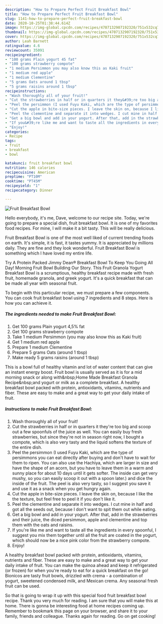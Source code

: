 ```yaml
---
description: "How to Prepare Perfect Fruit Breakfast Bowl"
title: "How to Prepare Perfect Fruit Breakfast Bowl"
slug: 1141-how-to-prepare-perfect-fruit-breakfast-bowl
date: 2020-10-25T01:38:44.614Z
image: https://img-global.cpcdn.com/recipes/4707132907192320/751x532cq70/fruit-breakfast-bowl-recipe-main-photo.jpg
thumbnail: https://img-global.cpcdn.com/recipes/4707132907192320/751x532cq70/fruit-breakfast-bowl-recipe-main-photo.jpg
cover: https://img-global.cpcdn.com/recipes/4707132907192320/751x532cq70/fruit-breakfast-bowl-recipe-main-photo.jpg
author: Leah Barnett
ratingvalue: 4.6
reviewcount: 35091
recipeingredient:
- "100 grams Plain yogurt 45 fat"
- "100 grams strawberry compote"
- "1 medium Persimmon you may also know this as Kaki fruit"
- "1 medium red apple"
- "1 medium Clementine"
- "5 grams Oats around 1 tbsp"
- "5 grams raisins around 1 tbsp"
recipeinstructions:
- "Wash thoroughly all of your fruit!"
- "Cut the strawberries in half or in quarters it they&#39;re too big and scoop out a few spoonfuls of the juice as well. You can easily buy fresh strawberries, but since they&#39;re not in season right now, I bought a compote, which is also very tasty and the liquid softens the texture of the entire dish."
- "Peel the persimmon (I used Fuyu Kaki, which are the type of persimmons you can eat directly after buying and don&#39;t have to wait for them to ripen. You can also use the Hachiya, which are larger in size and have the shape of an acorn, but you have to leave them in a warm and sunny place for about 10 days until it gets softer. The inside can get very mushy, so you can easily scoop it out with a spoon later.) and dice the inside of the fruit. The peel is also very tasty, so I suggest you save it and use it as a snack when you get hungry again."
- "Cut the apple in bite-size pieces. I leave the skin on, because I like the the texture, but feel free to peel it if you don&#39;t like it."
- "Peel the clementine and separate it into wedges. I cut mine in half and got all the seeds out, because I don&#39;t want to spit them out while eating."
- "Get a big bowl and add in your yogurt. After that, add in the strawberries and their juice, the diced persimmon, apple and clementine and top them with the oats and raisins."
- "If you&#39;re like me and want to taste all the ingredients in every spoonful, I suggest you mix them together until all the fruit are coated in the yogurt, which should now be a nice pink color from the strawberry compote."
- "Enjoy!"
categories:
- Recipe
tags:
- fruit
- breakfast
- bowl

katakunci: fruit breakfast bowl 
nutrition: 146 calories
recipecuisine: American
preptime: "PT10M"
cooktime: "PT45M"
recipeyield: "1"
recipecategory: Dinner

---
```



![Fruit Breakfast Bowl](https://img-global.cpcdn.com/recipes/4707132907192320/751x532cq70/fruit-breakfast-bowl-recipe-main-photo.jpg)

Hello everybody, it's me, Dave, welcome to our recipe site. Today, we're going to prepare a special dish, fruit breakfast bowl. It is one of my favorites food recipes. For mine, I will make it a bit tasty. This will be really delicious.

Fruit Breakfast Bowl is one of the most well liked of current trending foods on earth. It's simple, it is fast, it tastes yummy. It is appreciated by millions daily. They are fine and they look wonderful. Fruit Breakfast Bowl is something which I have loved my entire life.

Try A Protein Packed Jimmy Dean® Breakfast Bowl To Keep You Going All Day! Morning Fruit Bowl Building Our Story. This Fruit Granola Yogurt Breakfast Bowl is a scrumptious, healthy breakfast recipe made with fresh fruit, homemade granola, and greek yogurt. It&#39;s a quick breakfast that can be made all year with seasonal fruit.


To begin with this particular recipe, we must prepare a few components. You can cook fruit breakfast bowl using 7 ingredients and 8 steps. Here is how you can achieve it.

<!--inarticleads1-->

##### The ingredients needed to make Fruit Breakfast Bowl:

1. Get 100 grams Plain yogurt 4,5% fat
1. Get 100 grams strawberry compote
1. Take 1 medium Persimmon (you may also know this as Kaki fruit)
1. Get 1 medium red apple
1. Prepare 1 medium Clementine
1. Prepare 5 grams Oats (around 1 tbsp)
1. Make ready 5 grams raisins (around 1 tbsp)


This is a bowl full of healthy vitamin and lot of water content that can give an instant energy boost. Fruit bowl is usually served as it is for a mid morning snack or along with&amp;nbsp;Home Made Breakfast Granola Recipe&amp;nbsp;and yogurt or milk as a complete breakfast. A healthy breakfast bowl packed with protein, antioxidants, vitamins, nutrients and fiber. These are easy to make and a great way to get your daily intake of fruit. 

<!--inarticleads2-->

##### Instructions to make Fruit Breakfast Bowl:

1. Wash thoroughly all of your fruit!
1. Cut the strawberries in half or in quarters it they&#39;re too big and scoop out a few spoonfuls of the juice as well. You can easily buy fresh strawberries, but since they&#39;re not in season right now, I bought a compote, which is also very tasty and the liquid softens the texture of the entire dish.
1. Peel the persimmon (I used Fuyu Kaki, which are the type of persimmons you can eat directly after buying and don&#39;t have to wait for them to ripen. You can also use the Hachiya, which are larger in size and have the shape of an acorn, but you have to leave them in a warm and sunny place for about 10 days until it gets softer. The inside can get very mushy, so you can easily scoop it out with a spoon later.) and dice the inside of the fruit. The peel is also very tasty, so I suggest you save it and use it as a snack when you get hungry again.
1. Cut the apple in bite-size pieces. I leave the skin on, because I like the the texture, but feel free to peel it if you don&#39;t like it.
1. Peel the clementine and separate it into wedges. I cut mine in half and got all the seeds out, because I don&#39;t want to spit them out while eating.
1. Get a big bowl and add in your yogurt. After that, add in the strawberries and their juice, the diced persimmon, apple and clementine and top them with the oats and raisins.
1. If you&#39;re like me and want to taste all the ingredients in every spoonful, I suggest you mix them together until all the fruit are coated in the yogurt, which should now be a nice pink color from the strawberry compote.
1. Enjoy!


A healthy breakfast bowl packed with protein, antioxidants, vitamins, nutrients and fiber. These are easy to make and a great way to get your daily intake of fruit. You can make the quinoa ahead and keep it refrigerated (or frozen) for when you&#39;re ready to eat for a quick breakfast on the go! Bionicos are tasty fruit bowls, drizzled with crema - a combination of yogurt, sweetened condensed milk, and Mexican crema. Any seasonal fresh fruit can be used. 

So that is going to wrap it up with this special food fruit breakfast bowl recipe. Thank you very much for reading. I am sure that you will make this at home. There is gonna be interesting food at home recipes coming up. Remember to bookmark this page on your browser, and share it to your family, friends and colleague. Thanks again for reading. Go on get cooking!
